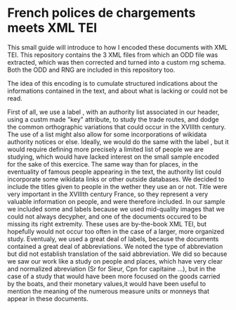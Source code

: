 # French polices de chargements meets XML TEI #
This small guide will introduce to how I encoded these documents with XML TEI. This repository contains the 3 XML files from which an ODD file was extracted, which was then corrected and turned into a custom rng schema. Both the ODD and RNG are included in this repository too. 

The idea of this encoding is to cumulate structured indications about the informations contained in the text, and about what is lacking or could not be read.

First of all, we use a  label <placeName/>, with an authority list associated in our header, using a custm made "key" attribute, to study the trade routes, and dodge the common orthographic variations that could occur in the XVIIIth century. The use of a list might also allow for some incorporations of wikidata authority notices or else.
Ideally, we would do the same with the label <persName/>, but it would require defining more precisely a limited list of people we are studying, which would have lacked interest on the small sample encoded for the sake of this exercice.
The same way than for places, in the eventuality of famous people appearing in the text, the authority list could incorporate some wikidata links or other outside databases. 
We decided to include the titles given to people in the wether they use an or not. Title were very important in the XVIIIth century France, so they represent a very valuable information on people, and were therefore included.
In our sample we included some <unclear/> and <damage/> labels because we used mid-quality images that we could not always decypher, and one of the documents occured to be missing its right extremity. These uses are by-the-book XML TEI, but hopefully would not occur too often in the case of a larger, more organized study. Eventualy, we used a great deal of <abbr/> labels, because the documents contained a great deal of abbreviations. We noted the type of abbreviation but did not establish translation of the said abbreviation.
We did so because we saw our work like a study on people and places, which have very clear and normalized abreviation (Sr for Sieur, Cpn for capitaine ...), but in the case of a study that would have been more focused on the goods carried by the boats, and their monetary values,it would have been useful to mention the meaning of the numerous measure units or monneys that appear in these documents.
